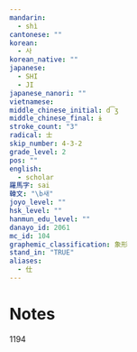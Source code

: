 ```yaml
---
mandarin:
  - shì
cantonese: ""
korean:
  - 사
korean_native: ""
japanese:
  - SHI
  - JI
japanese_nanori: ""
vietnamese:
middle_chinese_initial: d͡ʒ
middle_chinese_final: ɨ
stroke_count: "3"
radical: 士
skip_number: 4-3-2
grade_level: 2
pos: ""
english:
  - scholar
羅馬字: sai
韓文: "\b새"
joyo_level: ""
hsk_level: ""
hanmun_edu_level: ""
danayo_id: 2061
mc_id: 104
graphemic_classification: 象形
stand_in: "TRUE"
aliases:
  - 仕
---
```


# Notes
1194
